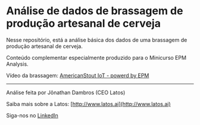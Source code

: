 # Análise de dados de brassagem de produção artesanal de cerveja

Nesse repositório, está a análise básica dos dados de uma brassagem de produção
artesanal de cerveja.

Conteúdo complementar especialmente produzido para o Minicurso EPM Analysis.

Vídeo da brassagem: [AmericanStout IoT - powerd by EPM](https://youtu.be/1FJFZEUYmBs)

---

Análise feita por Jônathan Dambros (CEO Latos)

Saiba mais sobre a Latos: [http://www.latos.ai](http://www.latos.ai)

Siga-nos no [LinkedIn](https://www.linkedin.com/company/latosai/)
